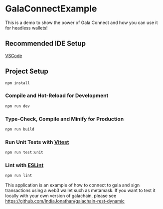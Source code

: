 # GalaConnectExample

This is a demo to show the power of Gala Connect and how you can use it for headless wallets!

## Recommended IDE Setup

[VSCode](https://code.visualstudio.com/)

## Project Setup

```sh
npm install
```

### Compile and Hot-Reload for Development

```sh
npm run dev
```

### Type-Check, Compile and Minify for Production

```sh
npm run build
```

### Run Unit Tests with [Vitest](https://vitest.dev/)

```sh
npm run test:unit
```

### Lint with [ESLint](https://eslint.org/)

```sh
npm run lint
```

This application is an example of how to connect to gala and sign transactions using a web3 wallet such as metamask.
If you want to test it locally with your own version of galachain, please see
https://github.com/IndiaJonathan/galachain-rest-dynamic
